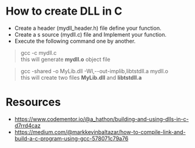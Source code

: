 
# How to create DLL in C
 * Create a header (mydll_header.h) file define your function.
 * Create a s source (mydll.c) file and Implement your function.
 * Execute the following command one by another.


> gcc -c mydll.c\
> this will generate **mydll.o** object file

> gcc -shared -o MyLib.dll -Wl,--out-implib,libtstdll.a mydll.o \
> this will create two files **MyLib.dll** and **libtstdll.a**


# Resources
* https://www.codementor.io/@a_hathon/building-and-using-dlls-in-c-d7rrd4caz
* https://medium.com/@markkevinbaltazar/how-to-compile-link-and-build-a-c-program-using-gcc-578071c79a76